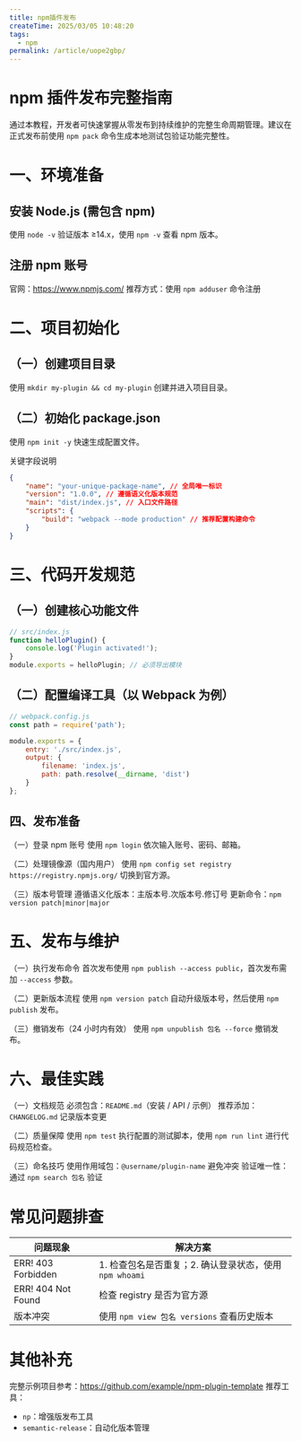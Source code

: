 ```yaml
---
title: npm插件发布
createTime: 2025/03/05 10:48:20
tags: 
  - npm
permalink: /article/uope2gbp/
---
```

# npm 插件发布完整指南
通过本教程，开发者可快速掌握从零发布到持续维护的完整生命周期管理。建议在正式发布前使用 `npm pack` 命令生成本地测试包验证功能完整性。

# 一、环境准备
## 安装 Node.js (需包含 npm)
使用 `node -v` 验证版本 ≥14.x，使用 `npm -v` 查看 npm 版本。

## 注册 npm 账号
官网：https://www.npmjs.com/
推荐方式：使用 `npm adduser` 命令注册

# 二、项目初始化
## （一）创建项目目录
使用 `mkdir my-plugin && cd my-plugin` 创建并进入项目目录。

## （二）初始化 package.json
使用 `npm init -y` 快速生成配置文件。

关键字段说明
```json
{
    "name": "your-unique-package-name", // 全局唯一标识
    "version": "1.0.0", // 遵循语义化版本规范
    "main": "dist/index.js", // 入口文件路径
    "scripts": {
        "build": "webpack --mode production" // 推荐配置构建命令
    }
}
```

# 三、代码开发规范
## （一）创建核心功能文件
```javascript
// src/index.js
function helloPlugin() {
    console.log('Plugin activated!');
}
module.exports = helloPlugin; // 必须导出模块
```

## （二）配置编译工具（以 Webpack 为例）
```javascript
// webpack.config.js
const path = require('path');

module.exports = {
    entry: './src/index.js',
    output: {
        filename: 'index.js',
        path: path.resolve(__dirname, 'dist')
    }
};
```

## 四、发布准备
（一）登录 npm 账号
使用 `npm login` 依次输入账号、密码、邮箱。

（二）处理镜像源（国内用户）
使用 `npm config set registry https://registry.npmjs.org/` 切换到官方源。

（三）版本号管理
遵循语义化版本：主版本号.次版本号.修订号
更新命令：`npm version patch|minor|major`

# 五、发布与维护
（一）执行发布命令
首次发布使用 `npm publish --access public`，首次发布需加 `--access` 参数。

（二）更新版本流程
使用 `npm version patch` 自动升级版本号，然后使用 `npm publish` 发布。

（三）撤销发布（24 小时内有效）
使用 `npm unpublish 包名 --force` 撤销发布。

# 六、最佳实践
（一）文档规范
必须包含：`README.md`（安装 / API / 示例）
推荐添加：`CHANGELOG.md` 记录版本变更

（二）质量保障
使用 `npm test` 执行配置的测试脚本，使用 `npm run lint` 进行代码规范检查。

（三）命名技巧
使用作用域包：`@username/plugin-name` 避免冲突
验证唯一性：通过 `npm search 包名` 验证

# 常见问题排查
| 问题现象 | 解决方案 |
| ---- | ---- |
| ERR! 403 Forbidden | 1. 检查包名是否重复；2. 确认登录状态，使用 `npm whoami` |
| ERR! 404 Not Found | 检查 registry 是否为官方源 |
| 版本冲突 | 使用 `npm view 包名 versions` 查看历史版本 |

# 其他补充
完整示例项目参考：https://github.com/example/npm-plugin-template
推荐工具：
- `np`：增强版发布工具
- `semantic-release`：自动化版本管理  